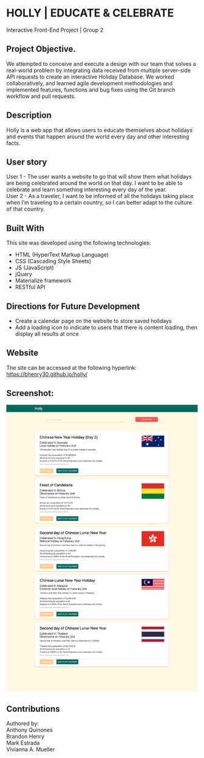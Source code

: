 # HOLLY | EDUCATE & CELEBRATE  
Interactive Front-End Project | Group 2  
## Project Objective.  
We attempted to conceive and execute a design with our team that solves a real-world problem by integrating data received from multiple server-side API requests to create an interactive Holiday Database. We worked collaboratively, and learned agile development methodologies and implemented features, functions and bug fixes using the Git branch workflow and pull requests.   
## Description  
Holly is a web app that allows users to educate themselves about holidays and events that happen around the world every day and other interesting facts.  
## User story  
User 1 - The user wants a website to go that will show them what holidays are being celebrated around the world on that day. I want to be able to celebrate and learn something interesting every day of the year.  
User 2 - As a traveler, I want to be informed of all the holidays taking place when I’m traveling to a certain country, so I can better adapt to the culture of that country.  
## Built With  
This site was developed using the following technologies:  
* HTML (HyperText Markup Language)  
* CSS (Cascading Style Sheets)  
* JS (JavaScript)  
* jQuery
* Materialize framework  
* RESTful API  
## Directions for Future Development  
* Create a calendar page on the website to store saved holidays  
* Add a loading icon to indicate to users that there is content loading, then display all results at once  
## Website  
The site can be accessed at the following hyperlink:  
https://bhenry30.github.io/holly/  
## Screenshot:  
![PORTFOLIO CHALLENGE - ESTRADA](https://github.com/bhenry30/holly/blob/d4f3151da9e6e5e2641389ac7a2e858bdc51f80e/assets/images/screenshot.png) 
## Contributions  
Authored by:    
Anthony Quinones  
Brandon Henry  
Mark Estrada  
Vivianna A. Mueller  
